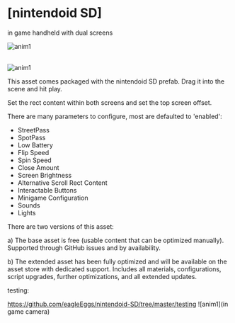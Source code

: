 # [nintendoid SD]
in game handheld with dual screens

![anim1](https://github.com/eagleEggs/nintendoDSscreenSimulator/blob/master/testing/dsTesting_colorChange.gif?raw=true)<br><br>

![anim1](https://github.com/eagleEggs/nintendoDSscreenSimulator/blob/master/testing/dsTesting_materials.gif?raw=true)


This asset comes packaged with the nintendoid SD prefab.
Drag it into the scene and hit play.

Set the rect content within both screens and set the top screen offset.


There are many parameters to configure, most are defaulted to 'enabled':


 - StreetPass
 - SpotPass
 - Low Battery
 - Flip Speed
 - Spin Speed
 - Close Amount
 - Screen Brightness
 - Alternative Scroll Rect Content
 - Interactable Buttons
 - Minigame Configuration
 - Sounds
 - Lights
 
 
 There are two versions of this asset:
 
 a) The base asset is free (usable content that can be optimized manually).
    Supported through GitHub issues and by availability.
 
 b) The extended asset has been fully optimized and will be available on the asset store with dedicated support.
    Includes all materials, configurations, script upgrades, further optimizations, and all extended updates.
 

testing:

https://github.com/eagleEggs/nintendoid-SD/tree/master/testing
![anim1](in game camera)
